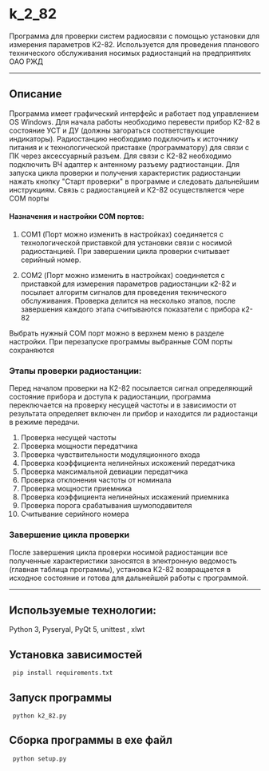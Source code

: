 # k_2_82
Программа для проверки систем радиосвязи с помощью установки для измерения параметров К2-82. Используется для проведения планового технического обслуживания носимых радиостанций на предприятиях ОАО РЖД

---

## Описание

Программа имеет графический интерфейс и работает под управлением OS Windows. Для начала работы необходимо перевести прибор К2-82 в состояние УСТ и ДУ 
(должны загораться соответствующие индикаторы). Радиостанцию необходимо подключить к источнику питания и к технологической приставке (программатору) для связи с ПК 
через аксессуарный разъем. Для связи с К2-82 необходимо подключить ВЧ адаптер к антенному разъему радтиостанции. Для запуска цикла проверки и получения характеристик радиостанции нажать кнопку "Старт проверки" в программе и следовать дальнейшим инструкциям. Связь с радиостанцией и К2-82 осуществляется чере COM порты

#### Назначения и настройки COM портов:

1. COM1 (Порт можно изменить в настройках) соединяется с технологической приставкой для установки связи с носимой радиостанцией. 
При завершении цикла проверки считывает серийный номер.

2. COM2 (Порт можно изменить в настройках) соединяется с приставкой для измерения параметров радиостанции к2-82 и посылает алгоритм сигналов для 
проведения технического обслуживания. Проверка делится на несколько этапов, после завершения каждого этапа считываются показатели с прибора к2-82

Выбрать нужный COM порт можно в верхнем меню в разделе настройки. При перезапуске программы выбранные COM порты сохраняются

### Этапы проверки радиостанции:

Перед началом проверки на К2-82 посылается сигнал определяющий состояние прибора и доступа к радиостанции, 
программа переключается на проверку несущей частоты и в зависимости от результата определяет включен ли прибор и находится ли радиостанци в режиме передачи.

1. Проверка несущей частоты
2. Проверка мощности передатчика
3. Проверка чувствительности модуляционного входа
4. Проверка коэффициента нелинейных искожений передатчика
5. Проверка максимальной девиации передатчика
6. Проверка отклонения частоты от номинала
7. Проверка мощности приемника
8. Проверка коэффициента нелинейных искажений приемника
9. Проверка порога срабатывания шумоподавителя
10. Считывание серийного номера

### Завершение цикла проверки

После завершения цикла проверки носимой радиостанции все полученные характеристики заносятся в электронную ведомость (главная таблица программы), 
установка К2-82 возвращается в исходное состояние и готова для дальнейшей работы с программой.

---

## Используемые технологии:

Python 3, Pyseryal, PyQt 5, unittest , xlwt

## Установка зависимостей

     pip install requirements.txt
     
## Запуск программы

     python k2_82.py
     
## Сборка программы в exe файл

     python setup.py
